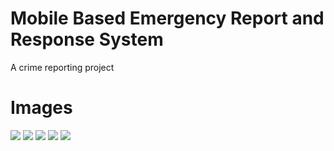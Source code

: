 # Mobile Based Emergency Report and Response System
A crime reporting project


 # Images 
 ![](shots/one.jpeg)
 ![](shots/two.jpeg)
 ![](shots/three.jpeg)
  ![](shots/four.png)
  ![](shots/five.png)
  
 
